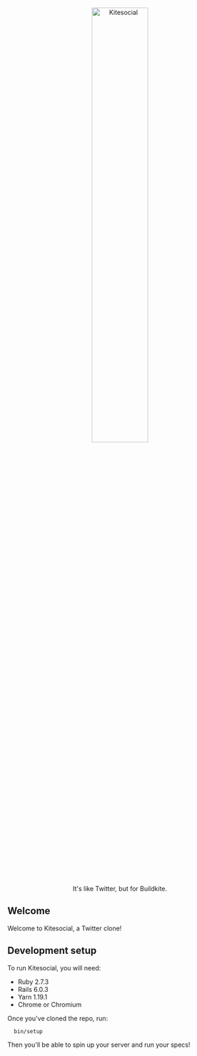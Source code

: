 <p align="center">
  <br/>
  <img src="app/assets/images/logo.png" alt="Kitesocial" width="50%" align="center"/>
  <br/>
  <br/>
  It's like Twitter, but for Buildkite.
  <br/>
</p>

## Welcome

Welcome to Kitesocial, a Twitter clone!

## Development setup

To run Kitesocial, you will need:

- Ruby 2.7.3
- Rails 6.0.3
- Yarn 1.19.1
- Chrome or Chromium

Once you've cloned the repo, run:

```
  bin/setup
```

Then you'll be able to spin up your server and run your specs!
